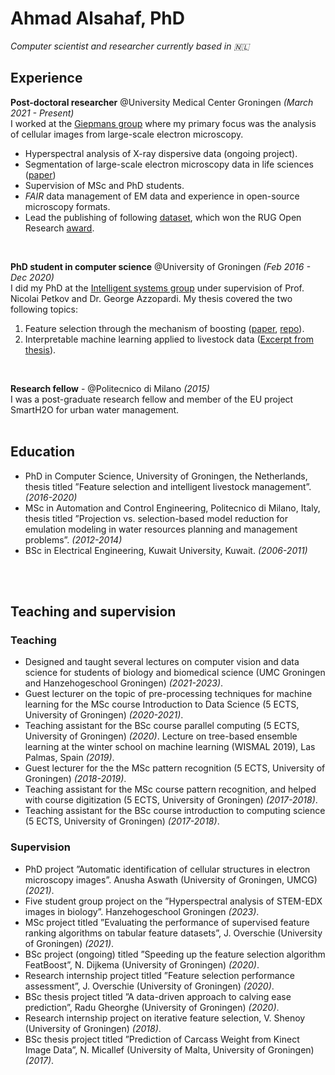 # Ahmad Alsahaf, PhD

_Computer scientist and researcher currently based in 🇳🇱_ <br>

## Experience

**Post-doctoral researcher** @University Medical Center Groningen _(March 2021 - Present)_ <br>
I worked at the [Giepmans group](https://bscs.umcg.nl/en/groups/giepmans-group/) where my primary focus was the analysis of cellular images from large-scale electron microscopy.
  - Hyperspectral analysis of X-ray dispersive data (ongoing project).
  - Segmentation of large-scale electron microscopy data in life sciences ([paper](https://pubmed.ncbi.nlm.nih.gov/37572414/))
  - Supervision of MSc and PhD students.
  - _FAIR_ data management of EM data and experience in open-source microscopy formats.
  - Lead the publishing of following [dataset](https://doi.org/10.17867/10000168), which won the RUG Open Research [award](https://www.rug.nl/research/openscience/open-research-award/case-studies-list-2022/winners/winner-2022-fair-data-management-of-a-large-scale-electron-microscopy-database-for-type-1-diab?lang=en).

<br>

**PhD student in computer science** @University of Groningen _(Feb 2016 - Dec 2020)_ <br>
I did my PhD at the [Intelligent systems group](https://www.cs.rug.nl/is/) under supervision of Prof. Nicolai Petkov and Dr. George Azzopardi.
My thesis covered the two following topics:<br>
  1) Feature selection through the mechanism of boosting ([paper](https://www.sciencedirect.com/science/article/pii/S0957417421012513), [repo](https://github.com/amjams/FeatBoost)).
  2) Interpretable machine learning applied to livestock data ([Excerpt from thesis](https://pure.rug.nl/ws/portalfiles/portal/145238081/Title_and_contents.pdf)).

<br>

**Research fellow** - @Politecnico di Milano _(2015)_ <br>
I was a post-graduate research fellow and member of the EU project SmartH2O for urban water management.
<br><br>

## Education
- PhD in Computer Science, University of Groningen, the Netherlands, thesis titled ”Feature selection and intelligent livestock management”. _(2016-2020)_
- MSc in Automation and Control Engineering, Politecnico di Milano, Italy, thesis titled ”Projection vs. selection-based model reduction for emulation modeling in water resources planning and management problems”. _(2012-2014)_
- BSc in Electrical Engineering, Kuwait University, Kuwait. _(2006-2011)_

<br><br>

## Teaching and supervision
### Teaching
  - Designed and taught several lectures on computer vision and data science for students of biology and biomedical science (UMC Groningen and Hanzehogeschool Groningen) _(2021-2023)_.
  - Guest lecturer on the topic of pre-processing techniques for machine learning for the MSc course Introduction to Data Science (5 ECTS, University of Groningen) _(2020-2021)_.
  - Teaching assistant for the BSc course parallel computing (5 ECTS, University of Groningen) _(2020)_.
 Lecture on tree-based ensemble learning at the winter school on machine learning (WISMAL 2019), Las Palmas, Spain _(2019)_.
  - Guest lecturer for the the MSc pattern recognition (5 ECTS, University of Groningen) _(2018-2019)_.
  - Teaching assistant for the MSc course pattern recognition, and helped with course digitization (5 ECTS, University of Groningen) _(2017-2018)_.
  - Teaching assistant for the BSc course introduction to computing science (5 ECTS, University of Groningen) _(2017-2018)_.

### Supervision
  - PhD project ”Automatic identification of cellular structures in electron microscopy images”. Anusha Aswath (University of Groningen, UMCG) _(2021)_.
  - Five student group project on the ”Hyperspectral analysis of STEM-EDX images in biology”. Hanzehogeschool Groningen _(2023)_.
  - MSc project titled ”Evaluating the performance of supervised feature ranking algorithms on tabular feature datasets”, J. Overschie (University of Groningen) _(2021)_.
  - BSc project (ongoing) titled ”Speeding up the feature selection algorithm FeatBoost”, N. Dijkema (University of Groningen) _(2020)_.
  - Research internship project titled ”Feature selection performance assessment”, J. Overschie (University of Groningen) _(2020)_.
  - BSc thesis project titled ”A data-driven approach to calving ease prediction”, Radu Gheorghe (University of Groningen) _(2020)_.
  - Research internship project on iterative feature selection, V. Shenoy (University of Groningen) _(2018)_.
  - BSc thesis project titled ”Prediction of Carcass Weight from Kinect Image Data”, N. Micallef (University of Malta, University of Groningen) _(2017)_.

<br><br>



